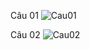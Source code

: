 Câu 01
![Cau01](https://user-images.githubusercontent.com/99703868/191989371-1a084206-36f7-4c26-b688-775210c7c449.png)

Câu 02
![Cau02](https://user-images.githubusercontent.com/99703868/192009105-dc2f55c0-c0bf-463d-82ea-ee15f1270472.png)
